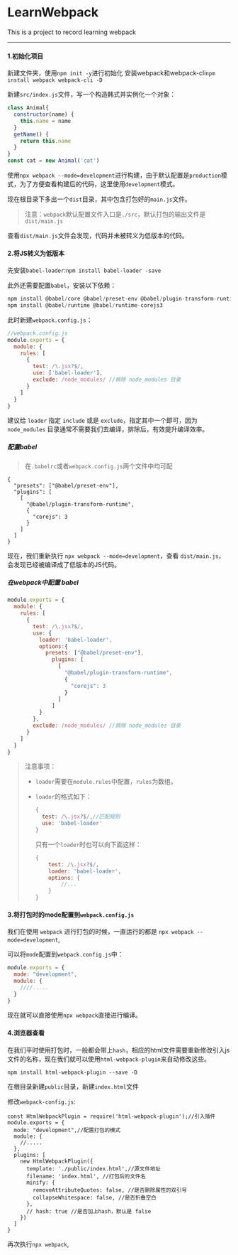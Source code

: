 # LearnWebpack #

This is a project to record learning webpack
* * *

#### 1.初始化项目

新建文件夹，使用`npm init -y`进行初始化
安装webpack和webpack-cli`npm install webpack webpack-cli -D`

新建`src/index.js`文件，写一个构造韩式并实例化一个对象：

```javascript
class Animal{
  constructor(name) {
    this.name = name
  }
  getName() {
    return this.name
  }
}
const cat = new Animal('cat')
```

使用`npx webpack --mode=development`进行构建，由于默认配置是`production`模式，为了方便查看构建后的代码，这里使用`development`模式。

现在根目录下多出一个`dist`目录，其中包含打包好的`main.js`文件。

> 注意：`webpack`默认配置文件入口是`./src`，默认打包的输出文件是`dist/main.js`

查看`dist/main.js`文件会发现，代码并未被转义为低版本的代码。

#### 2.将JS转义为低版本

先安装`babel-loader`:`npm install babel-loader -save`

此外还需要配置`babel`，安装以下依赖：

```javascript
npm install @babel/core @babel/preset-env @babel/plugin-transform-runtime
npm install @babel/runtime @babel/runtime-corejs3
```

此时新建`webpack.config.js`：

```javascript
//webpack.config.js
module.exports = {
  module: {
    rules: [
      {
        test: /\.jsx?$/,
        use: ['babel-loader'],
        exclude: /node_modules/ //排除 node_modules 目录
      }
    ]
  }
}
```

建议给 `loader` 指定 `include` 或是 `exclude`，指定其中一个即可，因为 `node_modules` 目录通常不需要我们去编译，排除后，有效提升编译效率。

##### 配置babel

> 在`.babelrc`或者`webpack.config.js`两个文件中均可配

```
{
  "presets": ["@babel/preset-env"],
  "plugins": [
    [
      "@babel/plugin-transform-runtime",
      {
        "corejs": 3
      }
    ]
  ]
}
```
现在，我们重新执行 `npx webpack --mode=development`，查看 `dist/main.js`，会发现已经被编译成了低版本的JS代码。

##### 在webpack中配置 babel

```javascript
module.exports = {
  module: {
    rules: [
      {
        test: /\.jsx?$/,
        use: {
          loader: 'babel-loader',
          options:{
            presets: ["@babel/preset-env"],
              plugins: [
                [
                  "@babel/plugin-transform-runtime",
                  {
                    "corejs": 3
                  }
                ]
              ]
          }
        },
        exclude: /node_modules/ //排除 node_modules 目录
      }
    ]
  }
}
```

> 注意事项：
>
> + `loader`需要在`module.rules`中配置，`rules`为数组。
>
> + `loader`的格式如下：
>
>   ```javascript
>   {
>     test: /\.jsx?$/,//匹配规则
>     use: 'babel-loader'
>   }
>   ```
>
>   只有一个`loader`时也可以向下面这样：
>
>   ```javascript
>   {
>       test: /\.jsx?$/,
>       loader: 'babel-loader',
>       options: {
>           //...
>       }
>   }
>   ```

#### 3.将打包时的mode配置到`webpack.config.js`

我们在使用 `webpack` 进行打包的时候，一直运行的都是 `npx webpack --mode=development`,

可以将`mode`配置到`webpack.config.js`中：

```javascript
module.exports = {
  mode: "development",
  module: {
    ////.....
  }
}
```

现在就可以直接使用`npx webpack`直接进行编译。

#### 4.浏览器查看

在我们平时使用打包时，一般都会带上`hash`，相应的html文件需要重新修改引入js文件的名称，现在我们就可以使用`html-webpack-plugin`来自动修改这些。

```
npm install html-webpack-plugin --save -D
```

在根目录新建`public`目录，新建`index.html`文件

修改`webpack-config.js`:

```
const HtmlWebpackPlugin = require('html-webpack-plugin');//引入插件
module.exports = {
  mode: "development",//配置打包的模式
  module: {
    //.....
  },
  plugins: [
    new HtmlWebpackPlugin({
      template: './public/index.html',//源文件地址
      filename: 'index.html', //打包后的文件名
      minify: {
        removeAttributeQuotes: false, //是否删除属性的双引号
        collapseWhitespace: false, //是否折叠空白
      },
      // hash: true //是否加上hash，默认是 false
    })
  ]
}
```

再次执行`npx webpack`,